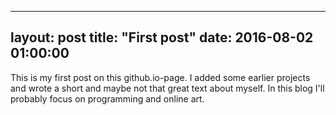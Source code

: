 -------------
layout: post
title:  "First post"
date:   2016-08-02 01:00:00
---------------------------

This is my first post on this github.io-page. I added some earlier projects and wrote a short and maybe not that great text about myself. In this blog I'll probably focus on programming and online art.